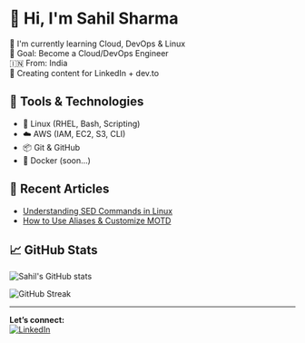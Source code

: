  
# 👋 Hi, I'm Sahil Sharma

🌱 I'm currently learning Cloud, DevOps & Linux  
🎯 Goal: Become a Cloud/DevOps Engineer  
🇮🇳 From: India  
📸 Creating content for LinkedIn + dev.to  

## 🔧 Tools & Technologies
- 🐧 Linux (RHEL, Bash, Scripting)
- ☁️ AWS (IAM, EC2, S3, CLI)
- 📦 Git & GitHub
- 🔧 Docker (soon...)

## 📝 Recent Articles
- [Understanding SED Commands in Linux](https://dev.to/sahillearninglinux)
- [How to Use Aliases & Customize MOTD](https://dev.to/sahillearninglinux)

## 📈 GitHub Stats
![Sahil's GitHub stats](https://github-readme-stats.vercel.app/api?username=sahil0907&show_icons=true&theme=tokyonight)

![GitHub Streak](https://streak-stats.demolab.com?user=sahil0907&theme=tokyonight)


---

**Let’s connect:**  
[![LinkedIn](https://img.shields.io/badge/LinkedIn-blue?logo=linkedin)](https://www.linkedin.com/in/sahil0907/)  
